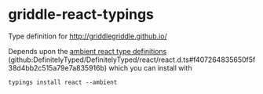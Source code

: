 # griddle-react-typings
Type definition for http://griddlegriddle.github.io/

Depends upon the [ambient react type definitions](https://github.com/DefinitelyTyped/DefinitelyTyped/tree/c2c22c3b953fe9730d4802022d5e0d18d083909e/react) (github:DefinitelyTyped/DefinitelyTyped/react/react.d.ts#f407264835650f5f38d4bb2c515a79e7a835916b)
which you can install with

```
typings install react --ambient
```